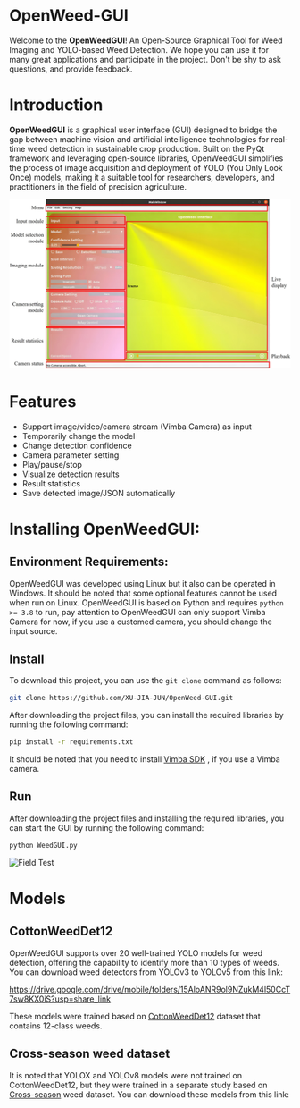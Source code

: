# OpenWeed-GUI
Welcome to the **OpenWeedGUI**! An Open-Source Graphical Tool for Weed Imaging and YOLO-based Weed Detection. We hope you can use it for many great applications and participate in the project. Don't be shy to ask questions, and provide feedback.
# Introduction
**OpenWeedGUI** is a graphical user interface (GUI) designed to bridge the gap between machine vision and artificial intelligence technologies for real-time weed detection in sustainable crop production. Built on the PyQt framework and leveraging open-source libraries, OpenWeedGUI simplifies the process of image acquisition and deployment of YOLO (You Only Look Once) models, making it a suitable tool for researchers, developers, and practitioners in the field of precision agriculture.

![GUI Layout](./Pictures/GUILayout.jpg "GUI Layout")

# Features
- Support image/video/camera stream (Vimba Camera) as input
- Temporarily change the model
- Change detection confidence
- Camera parameter setting
- Play/pause/stop
- Visualize detection results
- Result statistics
- Save detected image/JSON automatically

# Installing OpenWeedGUI:

## Environment Requirements:
OpenWeedGUI was developed using Linux but it also can be operated in Windows. It should be noted that some optional features cannot be used when run on Linux. OpenWeedGUI is based on Python and requires `python >= 3.8` to run, pay attention to OpenWeedGUI can only support Vimba Camera for now, if you use a customed camera, you should change the input source. 

## Install
To download this project, you can use the `git clone` command as follows:

```bash
git clone https://github.com/XU-JIA-JUN/OpenWeed-GUI.git
```
After downloading the project files, you can install the required libraries by running the following command:

```bash
pip install -r requirements.txt
```
It should be noted that you need to install [Vimba SDK](https://github.com/alliedvision/VimbaPython) , if you use a Vimba camera.

## Run

After downloading the project files and installing the required libraries, you can start the GUI by running the following command:

```bash
python WeedGUI.py
```
![Field Test](./Pictures/Test_video.gif "Field Test")


# Models

## CottonWeedDet12
OpenWeedGUI supports over 20 well-trained YOLO models for weed detection, offering the capability to identify more than 10 types of weeds. You can download weed detectors from YOLOv3 to YOLOv5 from this link:

https://drive.google.com/drive/mobile/folders/15AloANR9ol9NZukM4l50CcT7sw8KX0iS?usp=share_link

These models were trained based on [CottonWeedDet12](https://zenodo.org/records/7535814) dataset that contains 12-class weeds.

## Cross-season weed dataset 

It is noted that YOLOX and YOLOv8 models were not trained on CottonWeedDet12, but they were trained in a separate study based on [Cross-season](https://elibrary.asabe.org/abstract.asp?JID=5&AID=54499&CID=oma2023&T=1) weed dataset. You can download these models from this link:






